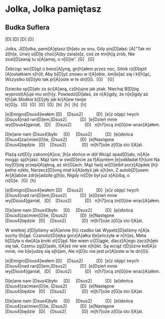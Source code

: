 # Jolka, Jolka pamiętasz
## Budka Suflera


[D] [D] [D] [D]

Jolka, J[D]olka, pami[A]ętasz l[h]ato ze snu,
Gdy pis[D]ałaś: [A]"Tak mi źl[h]e,
Urwij si[D]ę choć[A]by zara[e]z, coś ze mn[h]ą zrób,
Nie zost[D]awiaj tu s[A]amej, o n[G]ie". [G] &nbsp;&nbsp;[G] 

Żebrząc wci[D]ąż o benz[A]ynę, gn[h]ałem przez noc,
Silnik rz[D]ęził [A]ostatkiem s[h]ił,
Aby b[D]yć znowu w t[A]obie, śmi[e]ać się i kl[h]ąć,
Wszystko b[D]yło tak pr[A]oste w te dn[G]i.  [G]&nbsp;&nbsp;  [G] 

Dziecko sp[D]ało za ści[A]aną, cz[h]ujne jak ptak.
Niechaj B[D]óg wyprost[A]uje mu sn[h]y.
Powiedzi[D]ałaś, że n[A]igdy, że n[e]igdy aż t[h]ak
Słodkie b[D]yły jak kr[A]ew twoje łz[G]y.  [G]  [G]  [G]  [G]  [h]  [h]  [h]  [h] 


[e]Emigro[Dsus4]wałem [D] &nbsp;&nbsp;&nbsp;[Dsus2] &nbsp;&nbsp;&nbsp;&nbsp;&nbsp;&nbsp; &nbsp;&nbsp;&nbsp;[D] 
[e]z objęć twych [Dsus4]nad ran[D]em,[Dsus2]&nbsp;&nbsp;&nbsp;&nbsp;&nbsp;&nbsp; &nbsp;&nbsp;&nbsp;&nbsp;[D] 
[e]Dzień mnie wy[Dsus4]ganiał, &nbsp;&nbsp;[D] &nbsp;&nbsp;&nbsp;[Dsus2] &nbsp;&nbsp;&nbsp;&nbsp;&nbsp;&nbsp; &nbsp;&nbsp;&nbsp;[D] 
 n[h7]ocą zn[G]ów wrac[A]ałem.

D[e]ane nam [Dsus4]było &nbsp;&nbsp;&nbsp; [D] &nbsp;&nbsp;&nbsp; [Dsus2]&nbsp;&nbsp;&nbsp;&nbsp;&nbsp;&nbsp; &nbsp;&nbsp;&nbsp;&nbsp;[D] 
[e]słońca [Dsus4]zaćmien[D]ie,&nbsp;[Dsus2] &nbsp;&nbsp;&nbsp;&nbsp;&nbsp;&nbsp;&nbsp;&nbsp;&nbsp;  [D] 
[e]Następne [Dsus4]będzie&nbsp;&nbsp;&nbsp;[D]&nbsp;&nbsp;&nbsp;&nbsp;[Dsus2] &nbsp;&nbsp;&nbsp;&nbsp;&nbsp;&nbsp;&nbsp;&nbsp;&nbsp;&nbsp;&nbsp;&nbsp;[D] 
m[h7]oże z[G]a sto l[A]at.

Plażą szł[D]y zakonn[A]ice, [h]a słońce w dół
Wciąż spad[D]ało, ni[A]e mogąc sp[h]aść.
Mąż tam w świ[D]ecie za f[A]untem [e]odkładał f[h]unt
Na toy[D]otę przepi[A]ękną, aż str[G]ach.
Mąż twój wi[D]elbił porz[A]ądek [h]i pełne szkło,
Narzecz[D]oną miał ki[A]edyś jak s[h]en,
Z autob[D]usem Ar[A]abów zdr[e]adziła g[h]o,
Nigdy ni[D]e był już s[A]obą, o ni[G]e.  [G]  [h] 

[e]Emigro[Dsus4]wałem [D] &nbsp;&nbsp;&nbsp;[Dsus2] &nbsp;&nbsp;&nbsp;&nbsp;&nbsp;&nbsp; &nbsp;&nbsp;&nbsp;[D] 
[e]z objęć twych [Dsus4]nad ran[D]em,[Dsus2]&nbsp;&nbsp;&nbsp;&nbsp;&nbsp;&nbsp; &nbsp;&nbsp;&nbsp;&nbsp;[D] 
[e]Dzień mnie wy[Dsus4]ganiał, &nbsp;&nbsp;[D] &nbsp;&nbsp;&nbsp;[Dsus2] &nbsp;&nbsp;&nbsp;&nbsp;&nbsp;&nbsp; &nbsp;&nbsp;&nbsp;[D] 
 n[h7]ocą zn[G]ów wrac[A]ałem.

D[e]ane nam [Dsus4]było &nbsp;&nbsp;&nbsp; [D] &nbsp;&nbsp;&nbsp; [Dsus2]&nbsp;&nbsp;&nbsp;&nbsp;&nbsp;&nbsp; &nbsp;&nbsp;&nbsp;&nbsp;[D] 
[e]słońca [Dsus4]zaćmien[D]ie,&nbsp;[Dsus2] &nbsp;&nbsp;&nbsp;&nbsp;&nbsp;&nbsp;&nbsp;&nbsp;&nbsp;  [D] 
[e]Następne [Dsus4]będzie&nbsp;&nbsp;&nbsp;[D]&nbsp;&nbsp;&nbsp;&nbsp;[Dsus2] &nbsp;&nbsp;&nbsp;&nbsp;&nbsp;&nbsp;&nbsp;&nbsp;&nbsp;&nbsp;&nbsp;&nbsp;[D] 
m[h7]oże z[G]a sto l[A]at.

W wielkiej ż[D]yliśmy w[A]annie [h]i rzadko tak
Wypełz[D]aliśmy n[A]a suchy l[h]ąd.
Czarodzi[D]ejka gorz[A]ałka t[e]ańczyła w n[h]as,
Meta b[D]yła o dw[A]a kroki st[G]ąd.
Nie wiem ci[D]ągle, dlacz[A]ego zacz[h]ęło się tak,
Czemu zg[D]asło, t[A]eż nie wie n[h]ikt.
Są wciąż r[D]óżne koł[A]o mnie, nie b[e]udzę się s[h]am,
Ale n[D]ic nie jest pr[A]oste w te dn[G]i.

[e]Emigro[Dsus4]wałem [D] &nbsp;&nbsp;&nbsp;[Dsus2] &nbsp;&nbsp;&nbsp;&nbsp;&nbsp;&nbsp; &nbsp;&nbsp;&nbsp;[D] 
[e]z objęć twych [Dsus4]nad ran[D]em,[Dsus2]&nbsp;&nbsp;&nbsp;&nbsp;&nbsp;&nbsp; &nbsp;&nbsp;&nbsp;&nbsp;[D] 
[e]Dzień mnie wy[Dsus4]ganiał, &nbsp;&nbsp;[D] &nbsp;&nbsp;&nbsp;[Dsus2] &nbsp;&nbsp;&nbsp;&nbsp;&nbsp;&nbsp; &nbsp;&nbsp;&nbsp;[D] 
 n[h7]ocą zn[G]ów wrac[A]ałem.

D[e]ane nam [Dsus4]było &nbsp;&nbsp;&nbsp; [D] &nbsp;&nbsp;&nbsp; [Dsus2]&nbsp;&nbsp;&nbsp;&nbsp;&nbsp;&nbsp; &nbsp;&nbsp;&nbsp;&nbsp;[D] 
[e]słońca [Dsus4]zaćmien[D]ie,&nbsp;[Dsus2] &nbsp;&nbsp;&nbsp;&nbsp;&nbsp;&nbsp;&nbsp;&nbsp;&nbsp;  [D] 
[e]Następne [Dsus4]będzie&nbsp;&nbsp;&nbsp;[D]&nbsp;&nbsp;&nbsp;&nbsp;[Dsus2] &nbsp;&nbsp;&nbsp;&nbsp;&nbsp;&nbsp;&nbsp;&nbsp;&nbsp;&nbsp;&nbsp;&nbsp;[D] 
m[h7]oże z[G]a sto l[A]at.

D[e]ane nam [Dsus4]było &nbsp;&nbsp;&nbsp; [D] &nbsp;&nbsp;&nbsp; [Dsus2]&nbsp;&nbsp;&nbsp;&nbsp;&nbsp;&nbsp; &nbsp;&nbsp;&nbsp;&nbsp;[D] 
[e]słońca [Dsus4]zaćmien[D]ie,&nbsp;[Dsus2] &nbsp;&nbsp;&nbsp;&nbsp;&nbsp;&nbsp;&nbsp;&nbsp;&nbsp;  [D] 
[e]Następne [Dsus4]będzie&nbsp;&nbsp;&nbsp;[D]&nbsp;&nbsp;&nbsp;&nbsp;[Dsus2] &nbsp;&nbsp;&nbsp;&nbsp;&nbsp;&nbsp;&nbsp;&nbsp;&nbsp;&nbsp;&nbsp;&nbsp;[D] 
m[h7]oże z[G]a sto l[A]at.

